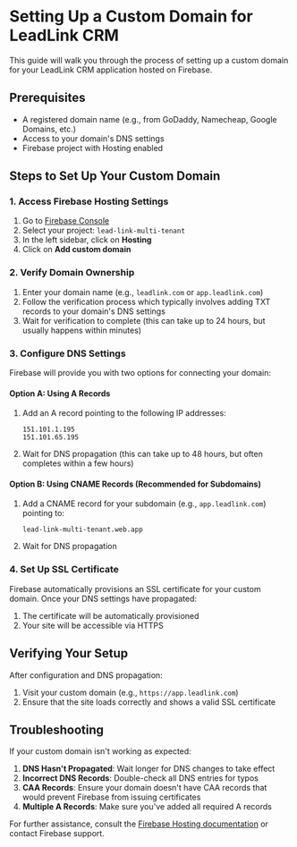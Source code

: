# Setting Up a Custom Domain for LeadLink CRM

This guide will walk you through the process of setting up a custom domain for your LeadLink CRM application hosted on Firebase.

## Prerequisites

- A registered domain name (e.g., from GoDaddy, Namecheap, Google Domains, etc.)
- Access to your domain's DNS settings
- Firebase project with Hosting enabled

## Steps to Set Up Your Custom Domain

### 1. Access Firebase Hosting Settings

1. Go to [Firebase Console](https://console.firebase.google.com/)
2. Select your project: `lead-link-multi-tenant`
3. In the left sidebar, click on **Hosting**
4. Click on **Add custom domain**

### 2. Verify Domain Ownership

1. Enter your domain name (e.g., `leadlink.com` or `app.leadlink.com`)
2. Follow the verification process which typically involves adding TXT records to your domain's DNS settings
3. Wait for verification to complete (this can take up to 24 hours, but usually happens within minutes)

### 3. Configure DNS Settings

Firebase will provide you with two options for connecting your domain:

#### Option A: Using A Records

1. Add an A record pointing to the following IP addresses:
   ```
   151.101.1.195
   151.101.65.195
   ```

2. Wait for DNS propagation (this can take up to 48 hours, but often completes within a few hours)

#### Option B: Using CNAME Records (Recommended for Subdomains)

1. Add a CNAME record for your subdomain (e.g., `app.leadlink.com`) pointing to:
   ```
   lead-link-multi-tenant.web.app
   ```

2. Wait for DNS propagation

### 4. Set Up SSL Certificate

Firebase automatically provisions an SSL certificate for your custom domain. Once your DNS settings have propagated:

1. The certificate will be automatically provisioned
2. Your site will be accessible via HTTPS

## Verifying Your Setup

After configuration and DNS propagation:

1. Visit your custom domain (e.g., `https://app.leadlink.com`)
2. Ensure that the site loads correctly and shows a valid SSL certificate

## Troubleshooting

If your custom domain isn't working as expected:

1. **DNS Hasn't Propagated**: Wait longer for DNS changes to take effect
2. **Incorrect DNS Records**: Double-check all DNS entries for typos
3. **CAA Records**: Ensure your domain doesn't have CAA records that would prevent Firebase from issuing certificates
4. **Multiple A Records**: Make sure you've added all required A records

For further assistance, consult the [Firebase Hosting documentation](https://firebase.google.com/docs/hosting/custom-domain) or contact Firebase support. 